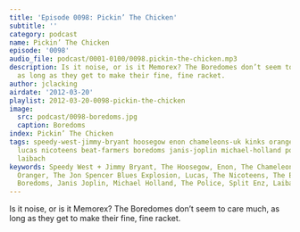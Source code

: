 ```yaml
---
title: 'Episode 0098: Pickin’ The Chicken'
subtitle: ''
category: podcast
name: Pickin’ The Chicken
episode: '0098'
audio_file: podcast/0001-0100/0098.pickin-the-chicken.mp3
description: Is it noise, or is it Memorex? The Boredomes don’t seem to care much,
  as long as they get to make their fine, fine racket.
author: jclacking
airdate: '2012-03-20'
playlist: 2012-03-20-0098-pickin-the-chicken
image:
  src: podcast/0098-boredoms.jpg
  caption: Boredoms
index: Pickin’ The Chicken
tags: speedy-west-jimmy-bryant hoosegow enon chameleons-uk kinks oranger jon-spencer-blues-explosion
  lucas nicoteens beat-farmers boredoms janis-joplin michael-holland police split-enz
  laibach
keywords: Speedy West + Jimmy Bryant, The Hoosegow, Enon, The Chameleons UK, The Kinks,
  Oranger, The Jon Spencer Blues Explosion, Lucas, The Nicoteens, The Beat Farmers,
  Boredoms, Janis Joplin, Michael Holland, The Police, Split Enz, Laibach
---
```

Is it noise, or is it Memorex? The Boredomes don’t seem to care much, as long as they get to make their fine, fine racket.
